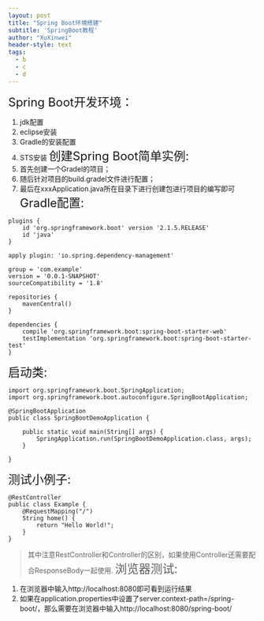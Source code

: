 ```yaml
---
layout: post
title: "Spring Boot环境搭建"
subtitle: 'SpringBoot教程'
author: "XuXinwei"
header-style: text
tags:
  - b
  - c
  - d
---
```

<font size="5"> Spring Boot开发环境：</font>
1. jdk配置
2. eclipse安装
3. Gradle的安装配置
4. STS安装
<font size="5"> 创建Spring Boot简单实例:</font>
1. 首先创建一个Gradel的项目；
2. 随后针对项目的build.gradel文件进行配置；
3. 最后在xxxApplication.java所在目录下进行创建包进行项目的编写即可
<font size="5"> Gradle配置:</font>
```
plugins {
	id 'org.springframework.boot' version '2.1.5.RELEASE'
	id 'java'
}

apply plugin: 'io.spring.dependency-management'

group = 'com.example'
version = '0.0.1-SNAPSHOT'
sourceCompatibility = '1.8'

repositories {
	mavenCentral()
}

dependencies {
	compile 'org.springframework.boot:spring-boot-starter-web'
	testImplementation 'org.springframework.boot:spring-boot-starter-test'
}

```
<font size="5">启动类:</font>
```
import org.springframework.boot.SpringApplication;
import org.springframework.boot.autoconfigure.SpringBootApplication;

@SpringBootApplication
public class SpringBootDemoApplication {

	public static void main(String[] args) {
		SpringApplication.run(SpringBootDemoApplication.class, args);
	}

}

```
<font size="5">测试小例子:</font>
```
@RestController
public class Example {
    @RequestMapping("/")
    String home() {
        return "Hello World!";
    }
}
```
> 其中注意RestController和Controller的区别，如果使用Controller还需要配合ResponseBody一起使用.
<font size="5">浏览器测试:</font>
1. 在浏览器中输入http://localhost:8080即可看到运行结果
2.  如果在application.properties中设置了server.context-path=/spring-boot/，那么需要在浏览器中输入http://localhost:8080/spring-boot/

